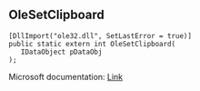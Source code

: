 ## OleSetClipboard

```
[DllImport("ole32.dll", SetLastError = true)]
public static extern int OleSetClipboard(
   IDataObject pDataObj
);
```

Microsoft documentation: [Link](https://docs.microsoft.com/en-us/windows/win32/api/ole2/nf-ole2-olesetclipboard)
